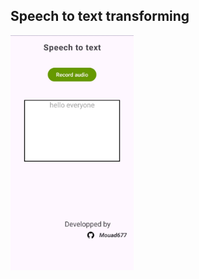 ## Speech to text transforming
<img src = 'https://github.com/Mouad677/SpeechToText/blob/main/img-S-To-Text.jpeg?raw=true' width = 197 >
